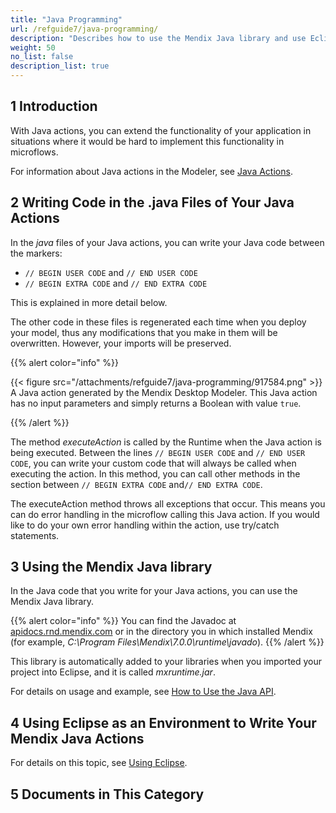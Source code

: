 ```yaml
---
title: "Java Programming"
url: /refguide7/java-programming/
description: "Describes how to use the Mendix Java library and use Eclipse as an environment to write your Mendix Java Actions."
weight: 50
no_list: false
description_list: true 
---
```


## 1 Introduction

With Java actions, you can extend the functionality of your application in situations where it would be hard to implement this functionality in microflows.

For information about Java actions in the Modeler, see [Java Actions](/refguide7/java-actions/).

## 2 Writing Code in the .java Files of Your Java Actions

In the *java* files of your Java actions, you can write your Java code between the markers:

* `// BEGIN USER CODE` and `// END USER CODE`
* `// BEGIN EXTRA CODE` and `// END EXTRA CODE`

This is explained in more detail below.

The other code in these files is regenerated each time when you deploy your model, thus any modifications that you make in them will be overwritten. However, your imports will be preserved.

{{% alert color="info" %}}

{{< figure src="/attachments/refguide7/java-programming/917584.png" >}}
A Java action generated by the Mendix Desktop Modeler. This Java action has no input parameters and simply returns a Boolean with value `true`.

{{% /alert %}}

The method *executeAction* is called by the Runtime when the Java action is being executed. Between the lines `// BEGIN USER CODE` and `// END USER CODE`, you can write your custom code that will always be called when executing the action. In this method, you can call other methods in the section between `// BEGIN EXTRA CODE` and`// END EXTRA CODE`.

The executeAction method throws all exceptions that occur. This means you can do error handling in the microflow calling this Java action. If you would like to do your own error handling within the action, use try/catch statements.

## 3 Using the Mendix Java library

In the Java code that you write for your Java actions, you can use the Mendix Java library.

{{% alert color="info" %}}
You can find the Javadoc at [apidocs.rnd.mendix.com](http://apidocs.rnd.mendix.com/7/runtime/index.html) or in the directory you in which installed Mendix (for example, *C:\Program Files\Mendix\7.0.0\runtime\javado*).
{{% /alert %}}

This library is automatically added to your libraries when you imported your project into Eclipse, and it is called *mxruntime.jar*.

For details on usage and example, see [How to Use the Java API](/howto7/logic-business-rules/java-api-tutorial/).

## 4 Using Eclipse as an Environment to Write Your Mendix Java Actions

For details on this topic, see [Using Eclipse](/refguide7/using-eclipse/).

## 5 Documents in This Category
